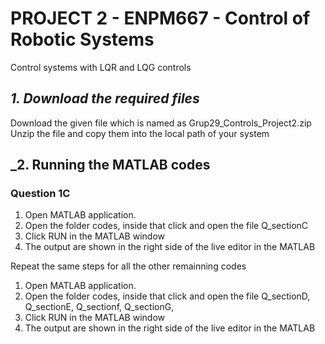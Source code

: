 # PROJECT 2 - ENPM667 - Control of Robotic Systems

Control systems with LQR and LQG controls

## _1. Download the required files_
Download the given file which is named as Grup29_Controls_Project2.zip
Unzip the file and copy them into the local path of your system

## _2. Running the MATLAB codes
### Question 1C
1. Open MATLAB application.
2. Open the folder codes, inside that click and open the file 
Q_sectionC
3. Click RUN in the MATLAB window
4. The output are shown in the right side of the live editor in the MATLAB

Repeat the same steps for all the other remainning codes
1. Open MATLAB application.
2. Open the folder codes, inside that click and open the file 
Q_sectionD, Q_sectionE, Q_sectionf, Q_sectionG,  
3. Click RUN in the MATLAB window
4. The output are shown in the right side of the live editor in the MATLAB

